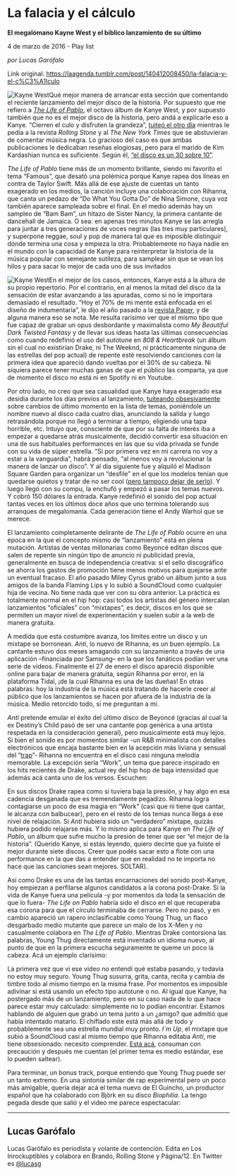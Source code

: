 # La falacia y el cálculo

**El megalómano Kayne West y el bíblico lanzamiento de su último**

4 de marzo de 2016 - Play list

_por Lucas Garófalo_

Link original: https://laagenda.tumblr.com/post/140412008450/la-falacia-y-el-c%C3%A1lculo

![Kayne West](https://64.media.tumblr.com/201ee47e8588d0e86d6378aa203423fb/tumblr_inline_pk0g6iLVNV1t6q87u_500.jpg)Qué mejor manera de arrancar esta
sección que comentando el reciente lanzamiento del mejor disco de la
historia. Por supuesto que me refiero a [*The
Life of Pablo*](http://www.tinymixtapes.com/sites/default/files/1602/life-of-pablo.jpg), el octavo álbum de Kanye West, y por supuesto
también que no es el mejor disco de la historia, pero andá a
explicarle eso a Kanye. “Cierren el culo y disfruten la grandeza”,
[tuiteó
el otro día](https://twitter.com/kanyewest/status/699374901564538880) mientras le pedía a la revista *Rolling
Stone* y al *The New York Times* que se abstuvieran de comentar música
negra. Lo gracioso del caso es que ambas publicaciones le dedicaban
reseñas elogiosas, pero para el marido de Kim Kardashian nunca es
suficiente. Según él, [“el
disco es un 30 sobre 10”](https://twitter.com/kanyewest/status/699366026337775621). 


*The Life of Pablo* tiene más de
un momento brillante, siendo mi favorito el tema “Famous”, que
desató una polémica porque Kanye rapea dos líneas en contra de
Taylor Swift. Más allá de ese ajuste de cuentas un tanto exagerado
en los medios, la canción incluye una colaboración con Rihanna, que
canta un pedazo de “Do What You Gotta Do” de Nina Simone, cuya
voz también aparece sampleada sobre el final. En el medio además
hay un sampleo de “Bam Bam”, un hitazo de Sister Nancy, la
primera cantante de dancehall de Jamaica. O sea: en apenas tres
minutos Kanye se las arregla para juntar a tres generaciones de voces
negras (las tres muy particulares), y superpone reggae, soul y pop de
manera tal que es imposible distinguir dónde termina una cosa y
empieza la otra. Probablemente no haya nadie en el mundo con la
capacidad de Kanye para reinterpretar la historia de la música
popular con semejante sutileza, para samplear sin que se vean los
hilos y para sacar lo mejor de cada uno de sus invitados


![Kayne West](https://64.media.tumblr.com/201ee47e8588d0e86d6378aa203423fb/tumblr_inline_pk0g6iLVNV1t6q87u_250.jpg)En el mejor de los casos, entonces,
Kanye está a la altura de su propio repertorio. Por el contrario, en
al menos la mitad del disco da la sensación de estar avanzando a las
apuradas, como si no le importara demasiado el resultado. “Hoy el
70% de mi mente está enfocada en el diseño de indumentaria”, le
dijo el año pasado a la [revista
Paper](http://www.papermag.com/kanye-west-in-his-own-words-1427550639.html), y de alguna manera eso se nota. Me resulta
rarísimo ver que el mismo tipo que fue capaz de grabar un opus
desbordante y maximalista como *My Beautiful Dark Twisted Fantasy* y
de llevar sus ideas hasta las últimas consecuencias como cuando
redefinió el uso del autotune en *808 & Heartbreak* (un
álbum sin el cual no existirían Drake, ni The Weeknd, ni
prácticamente ninguna de las estrellas del pop actual) de repente
esté resolviendo canciones con la primera idea que apareció dando
vueltas por el 30% de su cabeza. Ni siquiera parece tener muchas
ganas de que el público las comparta, ya que de momento el disco no
está ni en Spotify ni en Youtube.  


Por otro lado, no creo que sea
casualidad que Kanye haya exagerado esa desidia durante los días
previos al lanzamiento, [tuiteando
obsesivamente](https://twitter.com/kanyewest/status/692415925618868224) sobre cambios de último momento en la
lista de temas, poniéndole un nombre nuevo al disco cada cuatro
días, anunciando la salida y luego retrasándola porque no llegó a
terminar a tiempo, eligiendo una tapa horrible, etc. Intuyo que,
consciente de que por su falta de interés iba a empezar a quedarse
atrás musicalmente, decidió convertir esa situación en una de sus
habituales performances en las que su vida privada se funde con su
vida de súper estrella. “Si por primera vez en mi carrera no voy a
estar a la vanguardia”, habrá pensado, “al menos voy a
revolucionar la manera de lanzar un disco”. Y al día siguiente fue
y alquiló el Madison Square Garden para organizar un “desfile”
en el que los modelos tenían que quedarse quietos y tratar de no ser
cool ([pero
tampoco dejar de serlo](http://www.hotnewhiphop.com/here-are-the-rules-for-kanye-wests-yeezy-season-3-models-news.20124.html)). Y luego llegó con su compu,
la enchufó y empezó a pasar los temas nuevos. Y cobró 150 dólares
la entrada. Kanye redefinió el sonido del pop actual tantas veces en
los últimos doce años que uno termina tolerando sus arranques de
megalomanía. Cada generación tiene el Andy Warhol que se merece.

El lanzamiento completamente delirante
de *The Life of Pablo* ocurre en una época en la que el
concepto mismo de “lanzamiento” está en plena mutación.
Artistas de ventas millonarias como Beyoncé editan discos que salen
de repente sin ningún tipo de anuncio ni publicidad previa,
generalmente en busca de independencia creativa: si el sello
discográfico se ahorra los gastos de promoción tiene menos motivos
para quejarse ante un eventual fracaso. El año pasado Miley Cyrus
grabó un álbum junto a sus amigos de la banda Flaming Lips y lo
subió a SoundCloud como cualquier hija de vecina. No tiene nada que
ver con su obra anterior. La práctica es totalmente normal en el hip
hop: casi todos los artistas del género intercalan lanzamientos
“oficiales” con “mixtapes”, es decir, discos en los que se
permiten un mayor nivel de experimentación y suelen subir a la web
de manera gratuita. 


A medida que esta costumbre avanza, los
límites entre un disco y un mixtape se borronean. *Anti*, lo
nuevo de Rihanna, es un buen ejemplo. La cantante estuvo dos meses
amagando con su lanzamiento a través de una aplicación –financiada
por Samsung–  en la que los fanáticos podían ver una serie de
videos. Finalmente el 27 de enero el disco apareció disponible
online para bajar de manera gratuita, según Rihanna por error, en la
plataforma Tidal, ¡de la cual Rihanna es una de las dueñas! En
otras palabras: hoy la industria de la música está tratando de
hacerle creer al público que los lanzamientos se hacen por afuera de
la industria de la música. Medio retorcido todo, si me preguntan a
mí.

*Anti* pretende emular el éxito
del último disco de Beyoncé (gracias al cual la ex Destiny’s
Child pasó de ser una cantante pop genérica a una artista respetada
en la consideración general), pero musicalmente está muy lejos. Si
bien el sonido es por momentos similar -un R&B minimalista con
detalles electrónicos que encaja bastante bien en la acepción más
liviana y sensual del “[trap](https://en.wikipedia.org/wiki/Trap_music)”-
Rihanna no encuentra en el disco casi ninguna melodía memorable. La
excepción sería “Work”, un tema que parece inspirado en los
hits recientes de Drake, actual rey del hip hop de baja intensidad
que además acá canta uno de los versos. Escuchen:

  


  


En sus discos Drake rapea como si
tuviera baja la presión, y hay algo en esa cadencia desganada que es
tremendamente pegadizo. Rihanna logra contagiarse un poco de esa
magia en “Work” (casi que ni tiene que cantar, le alcanza con
balbucear), pero en el resto de los temas nunca llega a ese nivel de
relajación. Si *Anti* hubiera sido un “verdadero” mixtape,
quizás hubiera podido relajarse más. Y lo mismo aplica para Kanye
en *The Life of Pablo*, un álbum que sufre mucho la presión de
tener que ser “el mejor de la historia”. (Querido Kanye, si estás
leyendo, quiero decirte que ya fuiste el mejor durante siete discos.
Creer que podés sacar esto a flote con una performance en la que das
a entender que en realidad no te importa no hace que las canciones
sean mejores. SOLTAR). 


Así como Drake es una de las tantas
encarnaciones del sonido post-Kanye, hoy empiezan a perfilarse
algunos candidatos a la corona post-Drake. Si la vida de Kanye fuera
una película -y por momentos da toda la sensación de que lo
fuera- *The Life on Pablo* habría sido el disco en el que
recuperaba esa corona para que el círculo terminaba de cerrarse.
Pero no pasó, y en cambio apareció un rapero inclasificable como
Young Thug, un flaco desgarbado medio mutante que parece un malo de
los X-Men y no casualmente colabora en *The Life of Pablo*.
Mientras Drake contorsiona las palabras, Young Thug directamente está
inventado un idioma nuevo, al punto de que en la primera escucha
seguramente te queme un poco la cabeza. Acá un ejemplo clarísimo: 


  


  


La primera vez que vi ese video no
entendí qué estaba pasando, y todavía no estoy muy seguro. Young
Thug susurra, grita, canta, recita y cambia de timbre todo al mismo
tiempo en la misma frase. Por momentos es imposible adivinar si está
usando un efecto tipo autotune o no. Al igual que Kanye, ha
postergado más de un lanzamiento, pero en su caso nada de lo que
hace parece estar muy calculado: simplemente no lo podían encontrar.
Estamos hablando de alguien que grabó un tema junto a un ¿amigo?
que admitió que había intentado matarlo. El chiflado este está más
allá de todo y probablemente sea una estrella mundial muy pronto.
*I`m Up*, el mixtape que subió a SoundCloud casi al mismo
tiempo que Rihanna editaba *Anti*, me tiene obsesionado:
necesito comprender. [Está
acá](https://t.umblr.com/redirect?z=https%3A%2F%2Fsoundcloud.com%2Fyoungthugworld%2Fsets%2F300e&t=YWFlNDdiYTRhN2VhMjE4ZTNhOGQ1YWRmZTYwNjk3NWI5NWI0ODZlYixyalByeGxvUg%3D%3D&b=t%3AXDz46txpppLgDp7rJlWQpw&p=https%3A%2F%2Flaagenda.tumblr.com%2Fpost%2F140412008450%2Fla-falacia-y-el-c%25C3%25A1lculo&m=1&ts=1705438901), consuman con precaución y después me cuentan
(el primer tema es medio estándar, ese lo pueden saltear).

Para terminar, un bonus track, porque
entiendo que Young Thug puede ser un tanto extremo. En una sintonía
similar de rap experimental pero un poco más amigable, quería dejar
acá el tema nuevo de El Guincho, un productor español que ha
colaborado con Björk en su disco *Biophilia*. La tengo pegada
desde que salió y el video me parece espectacular: 


  




---

Lucas Garófalo
--------------

 Lucas Garófalo es periodista y volante de contención. Edita en Los Inrockuptibles y colabora en Brando, Rolling Stone y Página/12. En Twitter es [@lucasg](https://twitter.com/lucasg) 

